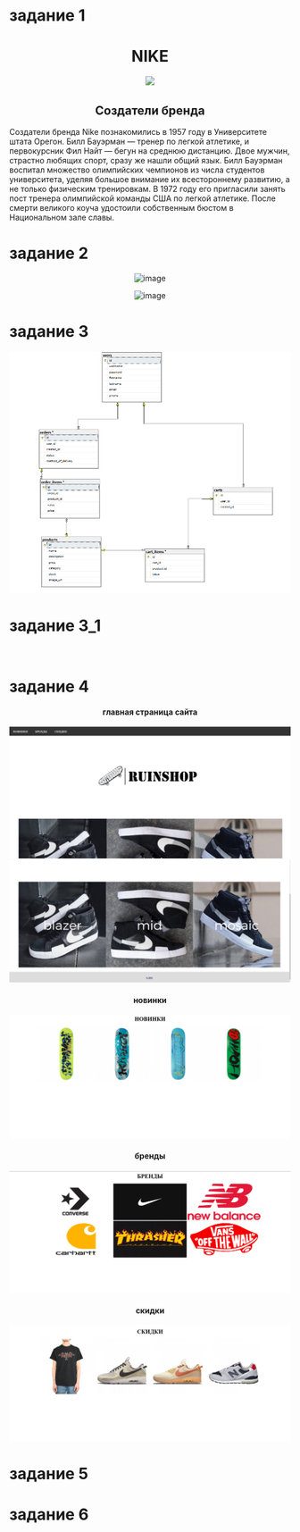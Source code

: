 # задание 1
<h1 align = "center">NIKE</h1>
<div align = "center">
<img src ="https://upload.wikimedia.org/wikipedia/commons/a/a6/Logo_NIKE.svg">
</div>

<h2 align = "center">Создатели бренда</h2>
Создатели бренда Nike познакомились в 1957 году в Университете штата Орегон. Билл Бауэрман — тренер по легкой атлетике, и первокурсник Фил Найт — бегун на среднюю дистанцию. Двое мужчин, страстно любящих спорт, сразу же нашли общий язык. Билл Бауэрман воспитал множество олимпийских чемпионов из числа студентов университета, уделяя большое внимание их всестороннему развитию, а не только физическим тренировкам. В 1972 году его пригласили занять пост тренера олимпийской команды США по легкой атлетике. После смерти великого коуча удостоили собственным бюстом в Национальном зале славы.


# задание 2
<div align = "center">

![image](https://user-images.githubusercontent.com/130051831/231482304-42808e31-7100-4f2c-b8e5-9db3aec5afa1.png)

![image](https://user-images.githubusercontent.com/130051831/231483400-4123f63d-3534-4580-9330-4784a8e9f6b5.png)

</div>

# задание 3 

<div align = "center">
<img src ="1.png">
</div>

# задание 3_1

<div align = "center">
<img src=" ">
</div>

# задание 4

<h4 align = "center">главная страница сайта</h4>
<img src="site1.png">
<img src="site2.png">
<h4 align = "center">новинки</h4>
<img src="site3.png">
<h4 align = "center">бренды</h4>
<img src="site4.png">
<h4 align = "center">скидки</h4>
<img src="site5.png">

# задание 5

# задание 6
